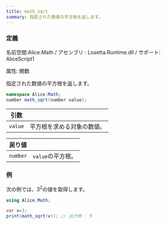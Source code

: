 ```yaml
---
title: math_sqrt
summary: 指定された数値の平方根を返します。
---
```


### 定義
名前空間:Alice.Math / アセンブリ : Losetta.Runtime.dll / サポート: AliceScript1

属性: 関数

指定された数値の平方根を返します。

```cs title="AliceScript"
namespace Alice.Math;
number math_sqrt(number value);
```

|引数| |
|-|-|
|`value`|平方根を求める対象の数値。|

|戻り値| |
|-|-|
|`number`|`value`の平方根。|

### 例
次の例では、$3^2$の値を取得します。

```cs title="AliceScript"
using Alice.Math;

var v=3;
print(math_sqrt(v)); // 出力例 : 9
```